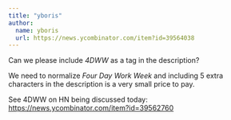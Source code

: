 ```yaml
---
title: "yboris"
author:
  name: yboris
  url: https://news.ycombinator.com/item?id=39564038
---
```

Can we please include <i>4DWW</i> as a tag in the description?

We need to normalize <i>Four Day Work Week</i> and including 5 extra characters in the description is a very small price to pay.

See 4DWW on HN being discussed today: <a href="https:&#x2F;&#x2F;news.ycombinator.com&#x2F;item?id=39562760">https:&#x2F;&#x2F;news.ycombinator.com&#x2F;item?id=39562760</a>
